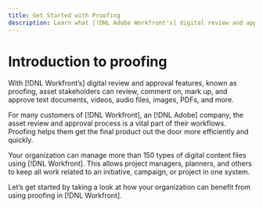 ```yaml
---
title: Get Started with Proofing
description: Learn what [!DNL Adobe Workfront's] digital review and approval features are at a high level.
---
```

# Introduction to proofing

With [!DNL Workfront’s] digital review and approval features, known as proofing, asset stakeholders can review, comment on, mark up, and approve text documents, videos, audio files, images, PDFs, and more.

For many customers of [!DNL Workfront], an [!DNL Adobe] company, the asset review and approval process is a vital part of their workflows. Proofing helps them get the final product out the door more efficiently and quickly.

Your organization can manage more than 150 types of digital content files using [!DNL Workfront]. This allows project managers, planners, and others to keep all work related to an initiative, campaign, or project in one system.

Let’s get started by taking a look at how your organization can benefit from using proofing in [!DNL Workfront].
